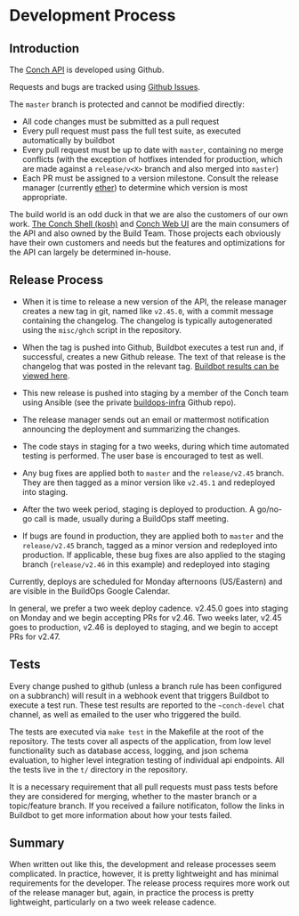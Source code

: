 # Development Process

## Introduction

The [Conch API](https://github.com/joyent/conch) is developed using Github.

Requests and bugs are tracked using [Github
Issues](https://github.com/joyent/conch/issues).

The `master` branch is protected and cannot be modified directly:

* All code changes must be submitted as a pull request
* Every pull request must pass the full test suite, as executed
  automatically by buildbot
* Every pull request must be up to date with `master`, containing no merge
  conflicts (with the exception of hotfixes intended for production, which are
  made against a `release/v<X>` branch and also merged into `master`)
* Each PR must be assigned to a version milestone. Consult the release
  manager (currently [ether](https://github.com/karenetheridge)) to
  determine which version is most appropriate.

The build world is an odd duck in that we are also the customers of our
own work. [The Conch Shell (kosh)](https://github.com/joyent/kosh) and
[Conch Web UI](https://github.com/joyent/conch-ui.git) are the main consumers
of the API and also owned by the Build Team. Those projects each obviously have their
own customers and needs but the features and optimizations for the API can
largely be determined in-house.

## Release Process

* When it is time to release a new version of the API, the release manager
  creates a new tag in git, named like `v2.45.0`, with a commit message containing the
  changelog. The changelog is typically autogenerated using the `misc/ghch`
  script in the repository.

* When the tag is pushed into Github, Buildbot executes a test run
  and, if successful, creates a new Github release. The text of that
  release is the changelog that was posted in the relevant tag.
  [Buildbot results can be viewed here](https://svc.conch.joyent.us/buildbotd/#/).

* This new release is pushed into staging by a member of the Conch team using
  Ansible (see the private
  [buildops-infra](https://github.com/joyent/buildops-infra) Github repo).

* The release manager sends out an email or mattermost notification announcing
  the deployment and summarizing the changes.

* The code stays in staging for a two weeks, during which time automated testing
  is performed. The user base is encouraged to test as well.

* Any bug fixes are applied both to `master` and the `release/v2.45`
  branch. They are then tagged as a minor version like `v2.45.1` and
  redeployed into staging.

* After the two week period, staging is deployed to production. A go/no-go call
  is made, usually during a BuildOps staff meeting.

* If bugs are found in production, they are applied both to `master` and
  the `release/v2.45` branch, tagged as a minor version and redeployed
  into production. If applicable, these bug fixes are also applied to the
  staging branch (`release/v2.46` in this example) and redeployed into staging

Currently, deploys are scheduled for Monday afternoons (US/Eastern) and are
visible in the BuildOps Google Calendar.

In general, we prefer a two week deploy cadence. v2.45.0 goes into
staging on Monday and we begin accepting PRs for v2.46. Two weeks later,
v2.45 goes to production, v2.46 is deployed to staging, and we begin to accept
PRs for v2.47.

## Tests

Every change pushed to github (unless a branch rule has been configured on a
subbranch) will result in a webhook event that triggers Buildbot to execute a
test run. These test results are reported to the `~conch-devel` chat channel,
as well as emailed to the user who triggered the build.

The tests are executed via `make test` in the Makefile at the root of the
repository. The tests cover all aspects of the application, from low level
functionality such as database access, logging, and json schema evaluation,
to higher level integration testing of individual api endpoints. All the
tests live in the `t/` directory in the repository.

It is a necessary requirement that all pull requests must pass tests before
they are considered for merging, whether to the master branch or a
topic/feature branch. If you received a failure notificaton, follow the links
in Buildbot to get more information about how your tests failed.

## Summary

When written out like this, the development and release processes seem
complicated. In practice, however, it is pretty lightweight and has minimal
requirements for the developer. The release process requires more work out of
the release manager but, again, in practice the process is pretty lightweight,
particularly on a two week release cadence.
